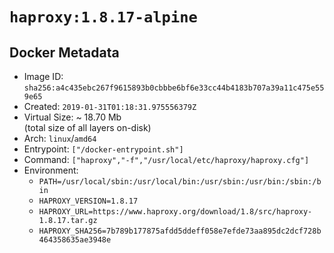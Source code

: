 # `haproxy:1.8.17-alpine`

## Docker Metadata

- Image ID: `sha256:a4c435ebc267f9615893b0cbbbe6bf6e33cc44b4183b707a39a11c475e559e65`
- Created: `2019-01-31T01:18:31.975556379Z`
- Virtual Size: ~ 18.70 Mb  
  (total size of all layers on-disk)
- Arch: `linux`/`amd64`
- Entrypoint: `["/docker-entrypoint.sh"]`
- Command: `["haproxy","-f","/usr/local/etc/haproxy/haproxy.cfg"]`
- Environment:
  - `PATH=/usr/local/sbin:/usr/local/bin:/usr/sbin:/usr/bin:/sbin:/bin`
  - `HAPROXY_VERSION=1.8.17`
  - `HAPROXY_URL=https://www.haproxy.org/download/1.8/src/haproxy-1.8.17.tar.gz`
  - `HAPROXY_SHA256=7b789b177875afdd5ddeff058e7efde73aa895dc2dcf728b464358635ae3948e`

